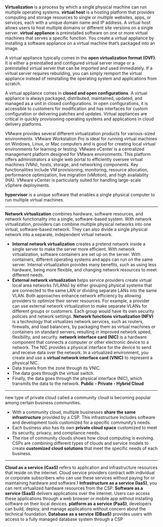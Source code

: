**Virtualization** is a process by which a single physical machine can run multiple operating systems.
**virtual host** is a hosting platform that provides computing and storage resources to single or multiple websites, apps, or services, each with a unique domain name and IP address. A virtual host allows users to host multiple domains or different site versions on a single server.
**virtual appliance** is preinstalled software on one or more virtual machines that serves a specific function. You create a virtual appliance by installing a software appliance on a virtual machine that’s packaged into an image.

A virtual appliance typically comes in the **open virtualization format (OVF)**. It is either a preinstalled and configured virtual server image or a preinstalled virtual server that can be imported and used immediately. If a virtual server requires rebuilding, you can simply reimport the virtual appliance instead of reinstalling the operating system and applications from scratch.

A virtual appliance comes in **closed and open configurations**. A virtual appliance is always packaged, distributed, maintained, updated, and managed as a unit in closed configurations. In open configurations, it is accessible to customers for modification and has interfaces for custom configuration or delivering patches and updates. Virtual appliances are critical in quickly provisioning operating systems and applications in cloud delivery platforms.

VMware provides several different virtualization products for various-sized environments. VMware Workstation Pro is ideal for running virtual machines on Windows, Linux, or Mac computers and is good for creating local virtual environments for learning or testing. VMware vCenter is a centralized management platform designed for VMware environments. This platform offers administrators a single web portal to efficiently oversee virtual machines (VMs), hosts, storage, and networking components. Key functionalities include VM provisioning, monitoring, resource allocation, performance optimization, live migration (vMotion), and high availability (HA). VMware vCenter is particularly suited for handling large-scale vSphere deployments.

**hypervisor** is a unique software that enables a single physical computer to run multiple virtual machines.

----
**Network virtualization** combines hardware, software resources, and network functionality into a single, software-based system. With network virtualization, providers can combine multiple physical networks into one virtual, software-based network. They can also divide a single physical network into a separate, independent virtual network.
- **Internal network virtualization** creates a pretend network inside a single server to make the server more efficient. With network virtualization, software containers are set up on the server. With containers, different operating systems and apps can run on the same server. Internal virtualization provides many benefits, such as using less hardware, being more flexible, and changing network resources to meet different needs.
- **External network virtualization** helps service providers create virtual local area networks (VLANs) by either grouping physical systems that are connected to the same LAN or dividing separate LANs into the same VLAN. Both approaches enhance network efficiency by allowing providers to optimize their server resources. For example, a provider can use external network virtualization to make separate VLANs for different groups or customers. Each group would have its own security policies and network settings.
**Network functions virtualization (NFV)** is a technology that virtualizes network services, such as routers, firewalls, and load balancers, by packaging them as virtual machines or containers on standard servers, resulting in improved network speed, flexibility, and security.
**network interface card (NIC)** is a hardware component that connects a computer or other electronic device to a network. The NIC provides a physical interface for the device to send and receive data over the network. In a virtualized environment, you create and use a **virtual network interface card (VNIC)** to represent a physical NIC.
- Data travels from the zone through its VNIC.
- The data goes through the virtual switch.
- Finally, the data goes through the physical interface (NIC), which transmits the data to the network.
**Public - Private - Hybrid Cloud**

---
new type of private cloud called a community cloud is becoming popular among certain business communities.
- With a community cloud, multiple businesses **share the same infrastructure** provided by a CSP. This infrastructure includes software and development tools customized for a specific community’s needs.
- Each business also has its own **private cloud space** customized to meet its security, privacy, and compliance needs.
- The rise of community clouds shows how cloud computing is evolving. CSPs are combining different types of clouds and service models to create **customized cloud solutions** that meet the specific needs of each business.
----
**Cloud as a service (CaaS)** refers to application and infrastructure resources that reside on the internet. Cloud service providers contract with individual or corporate subscribers who can use these services without paying for or maintaining hardware and software.1
**Infrastructure as a service (IaaS)**, you can rent virtualized hardware resources from the CSP.
**Software as a service (SaaS)** delivers applications over the internet. Users can access these applications through a web browser or mobile app without installing software on their local devices.
**platform as a service (PaaS)**, developers can build, deploy, and manage applications without concern about the technical foundation.
**Database as a service (DBaaS)** provides users with access to a fully managed database system through a CSP
